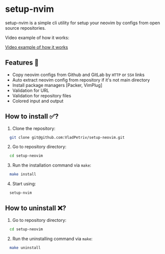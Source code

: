 # setup-nvim

setup-nvim is a simple cli utility for setup your neovim by configs from open source repositories.

Video example of how it works:

[Video example of how it works](https://user-images.githubusercontent.com/80276277/215291221-6e588f9e-de61-49c2-bd4f-050ba295ac57.webm)



## Features 🤔

- Copy neovim configs from Github and GitLab by `HTTP` or `SSH` links
- Auto extract neovim config from repository if it's not main directory
- Install package managers [Packer, VimPlug] 
- Validation for URL
- Validation for repository files
- Colored input and output

## How to install ✅?

1. Clone the repository:

```bash
  git clone git@github.com:VladPetriv/setup-neovim.git
```

2. Go to repository directory:

```bash
  cd setup-neovim
```

3. Run the installation command via `make`:

```bash
  make install
```
4. Start using:
```bash
  setup-nvim
```

## How to uninstall ❌?

1. Go to repository directory:

```bash
  cd setup-neovim
```

2. Run the uninstalling command via `make`:

```bash
  make uninstall
```


